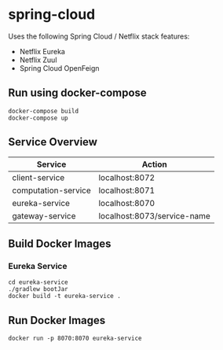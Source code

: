 # spring-cloud
Uses the following Spring Cloud / Netflix stack features:
* Netflix Eureka
* Netflix Zuul
* Spring Cloud OpenFeign

## Run using docker-compose
```
docker-compose build
docker-compose up
```

## Service Overview
| Service             | Action                      |
| ------------------- | --------------------------- |
| client-service      | localhost:8072              |
| computation-service | localhost:8071              |
| eureka-service      | localhost:8070              |
| gateway-service     | localhost:8073/service-name |

## Build Docker Images
### Eureka Service
```
cd eureka-service
./gradlew bootJar
docker build -t eureka-service .
```

## Run Docker Images
```
docker run -p 8070:8070 eureka-service
```

